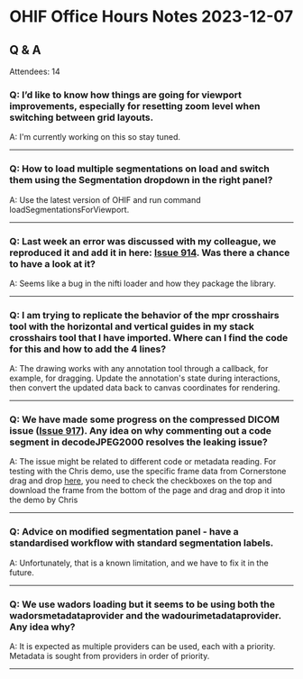 # OHIF Office Hours Notes 2023-12-07


## Q & A

Attendees: 14


### Q: I’d like to know how things are going for viewport improvements, especially for resetting zoom level when switching between grid layouts.

A: I'm currently working on this so stay tuned.

---

### Q: How to load multiple segmentations on load and switch them using the Segmentation dropdown in the right panel?

A: Use the latest version of OHIF and run command loadSegmentationsForViewport.

---

### Q: Last week an error was discussed with my colleague, we reproduced it and add it in here: [Issue 914](https://github.com/cornerstonejs/cornerstone3D/issues/914). Was there a chance to have a look at it?

A: Seems like a bug in the nifti loader and how they package the library.

---

### Q: I am trying to replicate the behavior of the mpr crosshairs tool with the horizontal and vertical guides in my stack crosshairs tool that I have imported. Where can I find the code for this and how to add the 4 lines?

A: The drawing works with any annotation tool through a callback, for example, for dragging. Update the annotation's state during interactions, then convert the updated data back to canvas coordinates for rendering.

---

### Q: We have made some progress on the compressed DICOM issue ([Issue 917](https://github.com/cornerstonejs/cornerstone3D/issues/917)). Any idea on why commenting out a code segment in decodeJPEG2000 resolves the leaking issue?

A: The issue might be related to different code or metadata reading. For testing with the Chris demo, use the specific frame data from Cornerstone drag and drop [here](https://rawgit.com/cornerstonejs/dicomParser/master/examples/dumpWithDataDictionary/index.html), you need to check the checkboxes on the top and download 
the frame from the bottom of the page and drag and drop it into the demo by Chris

---

### Q: Advice on modified segmentation panel - have a standardised workflow with standard segmentation labels.

A: Unfortunately, that is a known limitation, and we have to fix it in the future.

---

### Q: We use wadors loading but it seems to be using both the wadorsmetadataprovider and the wadourimetadataprovider. Any idea why?

A: It is expected as multiple providers can be used, each with a priority. Metadata is sought from providers in order of priority.

---
